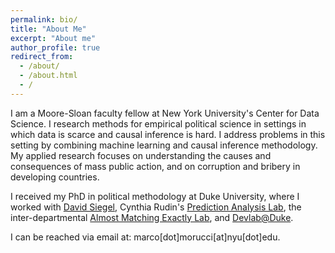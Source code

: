 ```yaml
---
permalink: bio/
title: "About Me"
excerpt: "About me"
author_profile: true
redirect_from:
  - /about/
  - /about.html
  - /
---
```


I am a Moore-Sloan faculty fellow at New York University's Center for Data Science. I research methods for empirical political science in settings in which data is scarce and causal inference is hard. I address problems in this setting by combining machine learning and causal inference methodology. My applied research focuses on understanding the causes and consequences of mass public action, and on corruption and bribery in developing countries.  

I received my PhD in political methodology at Duke University, where I worked with [David Siegel](https://sites.duke.edu/daveasiegel/), Cynthia Rudin's [Prediction Analysis Lab](https://users.cs.duke.edu/~cynthia/lab.html), the inter-departmental [Almost Matching Exactly Lab](https://almostmatchingexactly.github.io/), and [Devlab@Duke](https://www.devlabduke.com/). 

I can be reached via email at: marco[dot]morucci[at]nyu[dot]edu.


